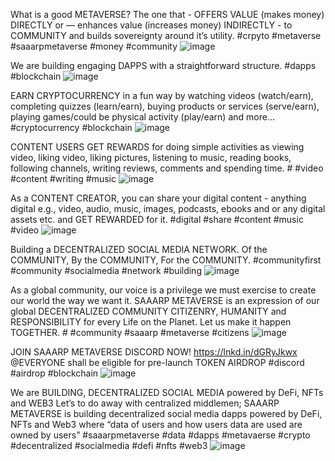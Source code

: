 What is a good METAVERSE?
The one that - OFFERS VALUE (makes money) DIRECTLY or — enhances value (increases money) INDIRECTLY - to COMMUNITY and builds sovereignty around it’s utility. #crpyto #metaverse #saaarpmetaverse #money #community
![image](https://github.com/saaarpmetaverse/social-media-posts/blob/main/1.jpg)

We are building engaging DAPPS with a straightforward structure.
#dapps #blockchain
![image](https://github.com/saaarpmetaverse/social-media-posts/blob/main/2.jpg)

EARN CRYPTOCURRENCY in a fun way by watching videos (watch/earn), completing quizzes (learn/earn), buying products or services (serve/earn), playing games/could be physical activity (play/earn) and more…
#cryptocurrency #blockchain
![image](https://github.com/saaarpmetaverse/social-media-posts/blob/main/3.jpg)

CONTENT USERS GET REWARDS for doing simple activities as viewing video, liking video, liking pictures, listening to music, reading books, following channels, writing reviews, comments and spending time. # #video #content #writing #music
![image](https://github.com/saaarpmetaverse/social-media-posts/blob/main/4.jpg)

As a CONTENT CREATOR, you can share your digital content - anything digital e.g., video, audio, music, images, podcasts, ebooks and or any digital assets etc. and GET REWARDED for it. #digital #share #content #music #video
![image](https://github.com/saaarpmetaverse/social-media-posts/blob/main/5.jpg)

Building a
DECENTRALIZED SOCIAL MEDIA NETWORK.
Of the COMMUNITY,
By the COMMUNITY,
For the COMMUNITY.
#communityfirst #community #socialmedia #network #building
![image](https://github.com/saaarpmetaverse/social-media-posts/blob/main/6.jpg)

As a global community, our voice is a privilege we must exercise to create our world the way we want it. SAAARP METAVERSE is an expression of our global DECENTRALIZED COMMUNITY CITIZENRY, HUMANITY and RESPONSIBILITY for every Life on the Planet. Let us make it happen TOGETHER. # #community #saaarp #metaverse #citizens
![image](https://github.com/saaarpmetaverse/social-media-posts/blob/main/8.jpg)

JOIN SAAARP METAVERSE DISCORD NOW!
https://lnkd.in/dGRyJkwx
@EVERYONE shall be eligible for pre-launch TOKEN AIRDROP #discord #airdrop #blockchain
![image](https://github.com/saaarpmetaverse/social-media-posts/blob/main/9.jpg)

We are BUILDING, DECENTRALIZED SOCIAL MEDIA powered by DeFi, NFTs and WEB3
Let’s to do away with centralized middlemen; SAAARP METAVERSE is building decentralized social media dapps powered by DeFi, NFTs and Web3 where “data of users and how users data are used are owned by users” #saaarpmetaverse #data #dapps #metavaerse #crypto #decentralized #socialmedia #defi #nfts #web3
![image](https://github.com/saaarpmetaverse/social-media-posts/blob/main/13.jpg)

